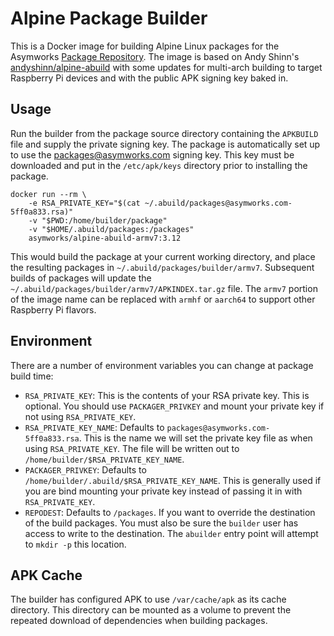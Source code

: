 # Alpine Package Builder

This is a Docker image for building Alpine Linux packages for the Asymworks [Package Repository](https://pkgs.asymworks.net). The image is based on Andy Shinn's [andyshinn/alpine-abuild](https://github.com/andyshinn/docker-alpine-abuild) with some updates for multi-arch building to target Raspberry Pi devices and with the public APK signing key baked in.

## Usage

Run the builder from the package source directory containing the `APKBUILD` file and supply the private signing key. The package is automatically set up to use the [packages@asymworks.com](https://pkgs.asymworks.com/packages@asymworks.com-5ff0a833.rsa.pub) signing key. This key must be downloaded and put in the `/etc/apk/keys` directory prior to installing the package.

```
docker run --rm \
	-e RSA_PRIVATE_KEY="$(cat ~/.abuild/packages@asymworks.com-5ff0a833.rsa)" 
	-v "$PWD:/home/builder/package" 
	-v "$HOME/.abuild/packages:/packages" 
	asymworks/alpine-abuild-armv7:3.12
```

This would build the package at your current working directory, and place the resulting packages in `~/.abuild/packages/builder/armv7`. Subsequent builds of packages will update the `~/.abuild/packages/builder/armv7/APKINDEX.tar.gz` file. The `armv7` portion of the image name can be replaced with `armhf` or `aarch64` to support other Raspberry Pi flavors.

## Environment

There are a number of environment variables you can change at package build time:

* `RSA_PRIVATE_KEY`: This is the contents of your RSA private key. This is optional. You should use `PACKAGER_PRIVKEY` and mount your private key if not using `RSA_PRIVATE_KEY`.
* `RSA_PRIVATE_KEY_NAME`: Defaults to `packages@asymworks.com-5ff0a833.rsa`. This is the name we will set the private key file as when using `RSA_PRIVATE_KEY`. The file will be written out to `/home/builder/$RSA_PRIVATE_KEY_NAME`.
* `PACKAGER_PRIVKEY`: Defaults to `/home/builder/.abuild/$RSA_PRIVATE_KEY_NAME`. This is generally used if you are bind mounting your private key instead of passing it in with `RSA_PRIVATE_KEY`.
* `REPODEST`: Defaults to `/packages`. If you want to override the destination of the build packages. You must also be sure the `builder` user has access to write to the destination. The `abuilder` entry point will attempt to `mkdir -p` this location.

## APK Cache

The builder has configured APK to use `/var/cache/apk` as its cache directory. This directory can be mounted as a volume to prevent the repeated download of dependencies when building packages.
